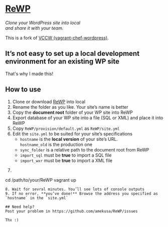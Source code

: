 # [ReWP](https://github.com/amekusa/ReWP)
*Clone your WordPress site into local  
and share it with your team.*

This is a fork of [VCCW (vagrant-chef-wordpress)](https://github.com/vccw-team/vccw).

## It’s not easy to set up a local development environment for an existing WP site
That's why I made this!

## How to use
1. Clone or download [ReWP](https://github.com/amekusa/ReWP) into local
2. Rename the folder as you like. Your site’s name is better
3. Copy the **document root** folder of your WP site into ReWP
4. Export database of your WP site into a file (SQL or XML) and place it into ReWP
5. Copy `ReWP/provision/default.yml` as `ReWP/site.yml`
6. Edit the `site.yml` to be suited for your site’s specifications
    + `hostname` is the **local version** of your site’s URL.  
    `hostname_old` is the production one
    + `sync_folder` is a relative path to the document root from ReWP
    + `import_sql` must be **true** to import a SQL file
    + `import_wxr` must be **true** to import a XML file
7. ```sh
cd /path/to/your/ReWP
vagrant up
```
8. Wait for sevral minutes. You’ll see lots of console outputs
9. If no error, **you’ve done!** Browse the address you specified as `hostname` in the `site.yml`

## Need help?
Post your problem in https://github.com/amekusa/ReWP/issues

Thx :)

